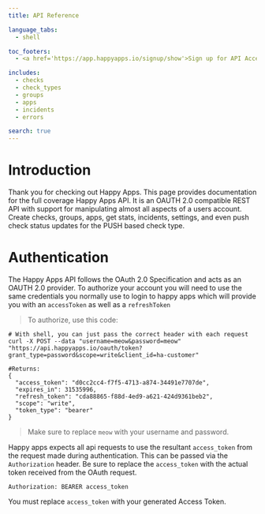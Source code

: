 ```yaml
---
title: API Reference

language_tabs:
  - shell

toc_footers:
  - <a href='https://app.happyapps.io/signup/show'>Sign up for API Access</a>

includes:
  - checks
  - check_types
  - groups
  - apps
  - incidents
  - errors

search: true
---
```


# Introduction

Thank you for checking out Happy Apps. This page provides documentation for the full coverage Happy Apps API. It is an OAUTH 2.0 compatible REST API with support for manipulating almost all aspects of a users account. Create checks, groups, apps, get stats, incidents, settings, and even push check status updates for the PUSH based check type.

# Authentication

The Happy Apps API follows the OAuth 2.0 Specification and acts as an OAUTH 2.0 provider. To authorize your account you will need to use the same credentials you normally use to login to happy apps which will provide you with an `accessToken` as well as a `refreshToken`

> To authorize, use this code:

```shell
# With shell, you can just pass the correct header with each request
curl -X POST --data "username=meow&password=meow" "https://api.happyapps.io/oauth/token?grant_type=password&scope=write&client_id=ha-customer"

#Returns:
{
  "access_token": "d0cc2cc4-f7f5-4713-a874-34491e7707de",
  "expires_in": 31535996,
  "refresh_token": "cda88865-f88d-4ed9-a621-424d9361beb2",
  "scope": "write",
  "token_type": "bearer"
}
```

> Make sure to replace `meow` with your username and password.

Happy apps expects all api requests to use the resultant `access_token` from the request made during authentication. This can be passed via the `Authorization` header. Be sure to replace the `access_token` with the actual token received from the OAuth request.

`Authorization: BEARER access_token`

<aside class="notice">
You must replace <code>access_token</code> with your generated Access Token.
</aside>

